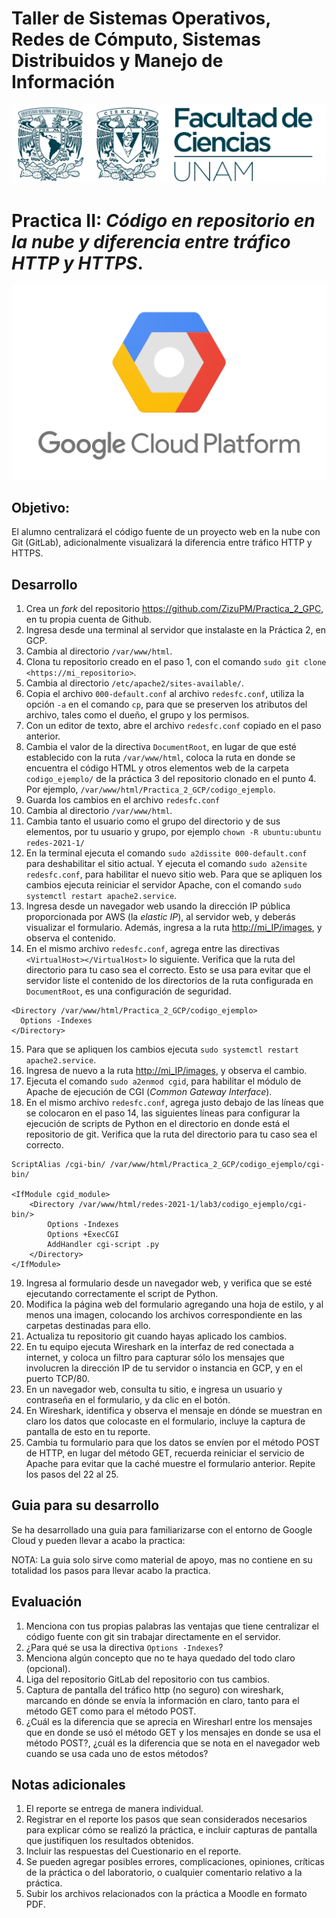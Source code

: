 # Taller de Sistemas Operativos, Redes de Cómputo, Sistemas Distribuidos y Manejo de Información
![LOGO FC](https://github.com/ZizuPM/Practica1/blob/main/img_logoFC_2019.png)
# Practica II: _Código en repositorio en la nube y diferencia entre tráfico HTTP y HTTPS_.
![GCP_LOGO](https://github.com/ZizuPM/Practica_1_GPC/blob/main/gcp.png)
## Objetivo:
El alumno centralizará el código fuente de un proyecto web en la nube con Git (GitLab), adicionalmente visualizará la diferencia entre tráfico HTTP y HTTPS.

## Desarrollo
1.  Crea un *fork* del repositorio <https://github.com/ZizuPM/Practica_2_GPC>, en tu propia cuenta de Github.
2.  Ingresa desde una terminal al servidor que instalaste en la Práctica 2, en GCP.
3.  Cambia al directorio `/var/www/html`.
4.  Clona tu repositorio creado en el paso 1, con el comando `sudo git clone <https://mi_repositorio>`.
5.  Cambia al directorio `/etc/apache2/sites-available/`.
6.  Copia el archivo `000-default.conf` al archivo `redesfc.conf`, utiliza la opción `-a` en el comando `cp`, para que se preserven los atributos del archivo, tales como el dueño, el grupo y los permisos.
7.  Con un editor de texto, abre el archivo `redesfc.conf` copiado en el paso anterior.
8.  Cambia el valor de la directiva `DocumentRoot`, en lugar de que esté establecido con la ruta `/var/www/html`, coloca la ruta en donde se encuentra el código HTML y otros elementos web de la carpeta `codigo_ejemplo/` de la práctica 3 del repositorio clonado en el punto 4. Por ejemplo, `/var/www/html/Practica_2_GCP/codigo_ejemplo`.
9.  Guarda los cambios en el archivo `redesfc.conf`
10. Cambia al directorio `/var/www/html`.
11. Cambia tanto el usuario como el grupo del directorio y de sus elementos, por tu usuario y grupo, por ejemplo `chown -R ubuntu:ubuntu redes-2021-1/`
12. En la terminal ejecuta el comando `sudo a2dissite 000-default.conf` para deshabilitar el sitio actual. Y ejecuta el comando `sudo a2ensite redesfc.conf`, para habilitar el nuevo sitio web. Para que se apliquen los cambios ejecuta reiniciar el servidor Apache, con el comando `sudo systemctl restart apache2.service`.
13. Ingresa desde un navegador web usando la dirección IP pública proporcionada por AWS (la *elastic IP*), al servidor web, y deberás visualizar el formulario. Además, ingresa a la ruta <http://mi_IP/images>, y observa el contenido.
14. En el mismo archivo `redesfc.conf`, agrega entre las directivas `<VirtualHost></VirtualHost>` lo siguiente. Verifica que la ruta del directorio para tu caso sea el correcto. Esto se usa para evitar que el servidor liste el contenido de los directorios de la ruta configurada en `DocumentRoot`, es una configuración de seguridad.

```
<Directory /var/www/html/Practica_2_GCP/codigo_ejemplo>
  Options -Indexes
</Directory>
```

15.  Para que se apliquen los cambios ejecuta `sudo systemctl restart apache2.service`.
16.  Ingresa de nuevo a la ruta <http://mi_IP/images>, y observa el cambio.
17.  Ejecuta el comando `sudo a2enmod cgid`, para habilitar el módulo de Apache de ejecución de CGI (*Common Gateway Interface*).
18.  En el mismo archivo `redesfc.conf`, agrega justo debajo de las líneas que se colocaron en el paso 14, las siguientes líneas para configurar la ejecución de scripts de Python en el directorio en donde está el repositorio de git. Verifica que la ruta del directorio para tu caso sea el correcto.

```
ScriptAlias /cgi-bin/ /var/www/html/Practica_2_GCP/codigo_ejemplo/cgi-bin/

<IfModule cgid_module>
    <Directory /var/www/html/redes-2021-1/lab3/codigo_ejemplo/cgi-bin/>
        Options -Indexes
        Options +ExecCGI
        AddHandler cgi-script .py
    </Directory>
</IfModule>
```

19.  Ingresa al formulario desde un navegador web, y verifica que se esté ejecutando correctamente el script de Python.
20.  Modifica la página web del formulario agregando una hoja de estilo, y al menos una imagen, colocando los archivos correspondiente en las carpetas destinadas para ello.
21.  Actualiza tu repositorio git cuando hayas aplicado los cambios.
22.  En tu equipo ejecuta Wireshark en la interfaz de red conectada a internet, y coloca un filtro para capturar sólo los mensajes que involucren la dirección IP de tu servidor o instancia en GCP, y en el puerto TCP/80.
23.  En un navegador web, consulta tu sitio, e ingresa un usuario y contraseña en el formulario, y da clic en el botón.
24.  En Wireshark, identifica y observa el mensaje en dónde se muestran en claro los datos que colocaste en el formulario, incluye la captura de pantalla de esto en tu reporte.
25.  Cambia tu formulario para que los datos se envíen por el método POST de HTTP, en lugar del método GET, recuerda reiniciar el servicio de Apache para evitar que la caché muestre el formulario anterior. Repite los pasos del 22 al 25.

## Guia para su desarrollo
Se ha desarrollado una guia para familiarizarse con el entorno de Google Cloud y pueden llevar a acabo la practica:

NOTA: La guia solo sirve como material de apoyo, mas no contiene en su totalidad los pasos para llevar acabo la practica.

## Evaluación
1.  Menciona con tus propias palabras las ventajas que tiene centralizar el código fuente con git sin trabajar directamente en el servidor.
2.  ¿Para qué se usa la directiva `Options -Indexes`?
3.  Menciona algún concepto que no te haya quedado del todo claro (opcional).
4.  Liga del repositorio GitLab del repositorio con tus cambios.
5.  Captura de pantalla del tráfico http (no seguro) con wireshark, marcando en dónde se envía la información en claro, tanto para el método GET como para el método POST.
6.  ¿Cuál es la diferencia que se aprecia en Wiresharl entre los mensajes que en donde se usó el método GET y los mensajes en donde se usa el método POST?, ¿cuál es la diferencia que se nota en el navegador web cuando se usa cada uno de estos métodos?

## Notas adicionales
1.  El reporte se entrega de manera individual.
2.  Registrar en el reporte los pasos que sean considerados necesarios para explicar cómo se realizó la práctica, e incluir capturas de pantalla que justifiquen los resultados obtenidos.
3.  Incluir las respuestas del Cuestionario en el reporte.
4.  Se pueden agregar posibles errores, complicaciones, opiniones, críticas de la práctica o del laboratorio, o cualquier comentario relativo a la práctica.
5.  Subir los archivos relacionados con la práctica a Moodle en formato PDF.
